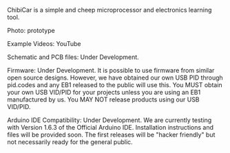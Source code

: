 ChibiCar is a simple and cheep microprocessor and electronics learning tool.

Photo: prototype

Example Videos: YouTube

Schematic and PCB files: Under Development. 

Firmware: Under Development. It is possible to use firmware from similar open source designs. However, we have obtained our own USB PID through pid.codes and any EB1 released to the public will use this. You MUST obtain your own USB VID/PID for your projects unless you are using an EB1 manufactured by us. You MAY NOT release products using our USB VID/PID.

Arduino IDE Compatibility: Under Development. We are currently testing with Version 1.6.3 of the Official Arduino IDE. Installation instructions and files will be provided soon. The first releases will be "hacker friendly" but not necessarily ready for the general public.
